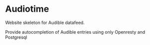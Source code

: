 # Audiotime

Website skeleton for Audible datafeed.

Provide autocompletion of Audible entries using only Openresty and Postgresql
